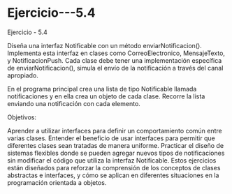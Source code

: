 # Ejercicio---5.4
Ejercicio - 5.4


Diseña una interfaz Notificable con un método enviarNotificacion(). Implementa esta interfaz en clases como CorreoElectronico, MensajeTexto, y NotificacionPush. Cada clase debe tener una implementación específica de enviarNotificacion(), simula el envío de la notificación a través del canal apropiado.

En el programa principal crea una lista de tipo Notificable llamada notificaciones y en ella crea un objeto de cada clase. Recorre la lista enviando una notificación con cada elemento.

Objetivos:

Aprender a utilizar interfaces para definir un comportamiento común entre varias clases.
Entender el beneficio de usar interfaces para permitir que diferentes clases sean tratadas de manera uniforme.
Practicar el diseño de sistemas flexibles donde se pueden agregar nuevos tipos de notificaciones sin modificar el código que utiliza la interfaz Notificable.
Estos ejercicios están diseñados para reforzar la comprensión de los conceptos de clases abstractas e interfaces, y cómo se aplican en diferentes situaciones en la programación orientada a objetos.
